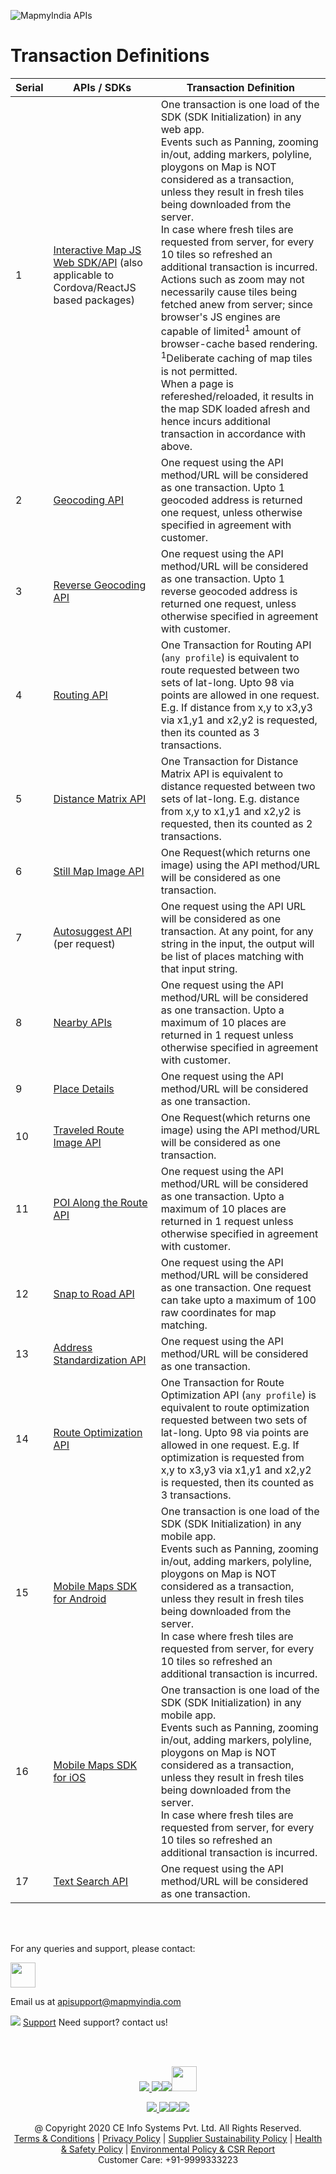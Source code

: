 ![MapmyIndia APIs](https://www.mapmyindia.com/api/img/mapmyindia-api.png)

# Transaction Definitions

| Serial | APIs / SDKs | Transaction Definition |
| ---| --- | --- |
| 1 | [Interactive Map JS Web SDK/API]() (also applicable to Cordova/ReactJS based packages) | 	One transaction is one load of the SDK (SDK Initialization) in any web app. <br> Events such as Panning, zooming in/out, adding markers, polyline, ploygons on Map is NOT considered as a transaction, unless they result in fresh tiles being downloaded from the server. <br>In case where fresh tiles are requested from server, for every 10 tiles so refreshed an additional transaction is incurred. Actions such as zoom may not necessarily cause tiles being fetched anew from server; since browser's JS engines are capable of limited<sup>1</sup> amount of browser-cache based rendering.<br><sup>1</sup>Deliberate caching of map tiles is not permitted.<br>When a page is refereshed/reloaded, it results in the map SDK loaded afresh and hence incurs additional transaction in accordance with above. |
| 2 | [Geocoding API](https://github.com/MapmyIndia/mapmyindia-rest-api/tree/master/mapmyindia-maps-geocoding-rest-api-example) | One request using the API method/URL will be considered as one transaction. Upto 1 geocoded address is returned one request, unless otherwise specified in agreement with customer. |
| 3 | [Reverse Geocoding API](https://github.com/MapmyIndia/mapmyindia-rest-api/tree/master/mapmyindia-maps-reverse-geocoding-rest-api-example) | One request using the API method/URL will be considered as one transaction. Upto 1 reverse geocoded address is returned one request, unless otherwise specified in agreement with customer. |
| 4 | [Routing API](https://github.com/MapmyIndia/mapmyindia-rest-api/tree/master/mapmyindia-routing-api) | One Transaction for Routing API (`any profile`) is equivalent to route requested between two sets of lat-long. Upto 98 via points are allowed in one request. E.g. If distance from x,y to x3,y3 via x1,y1 and x2,y2 is requested, then its counted as 3 transactions. |
| 5 | [Distance Matrix API](https://github.com/MapmyIndia/mapmyindia-rest-api/tree/master/mapmyindia-distance-matrix-api) | One Transaction for Distance Matrix API is equivalent to distance requested between two sets of lat-long. E.g. distance from x,y to x1,y1 and x2,y2 is requested, then its counted as 2 transactions. |
| 6 | [Still Map Image API]() | One Request(which returns one image) using the API method/URL will be considered as one transaction. |
| 7 | [Autosuggest API](https://github.com/MapmyIndia/mapmyindia-rest-api/tree/master/mapmyindia-maps-auto-suggest-api-example) (per request) | One request using the API URL will be considered as one transaction. At any point, for any string in the input, the output will be list of places matching with that input string. |
| 8 | [Nearby APIs](https://github.com/MapmyIndia/mapmyindia-rest-api/tree/master/mapmyindia-maps-near-by-api-example) | One request using the API method/URL will be considered as one transaction. Upto a maximum of 10 places are returned in 1 request unless otherwise specified in agreement with customer. |
| 9 | [Place Details](https://github.com/MapmyIndia/mapmyindia-rest-api/tree/master/mapmyindia-maps-near-by-api-example) | One request using the API method/URL will be considered as one transaction. |
| 10 | [Traveled Route Image API]() | One Request(which returns one image) using the API method/URL will be considered as one transaction. |
| 11 | [POI Along the Route API](https://github.com/MapmyIndia/mapmyindia-rest-api/tree/master/mapmyindia-poi-along-the-route-api) | One request using the API method/URL will be considered as one transaction. Upto a maximum of 10 places are returned in 1 request unless otherwise specified in agreement with customer. |
| 12 | [Snap to Road API](https://github.com/MapmyIndia/mapmyindia-rest-api/tree/master/mapmyindia-snapToRoad-api) | One request using the API method/URL will be considered as one transaction. One request can take upto a maximum of 100 raw coordinates for map matching. |
| 13 | [Address Standardization API](https://github.com/MapmyIndia/mapmyindia-rest-api/tree/master/mapmyindia-address-standardization-api) | One request using the API method/URL will be considered as one transaction. |
| 14 | [Route Optimization API](https://github.com/MapmyIndia/mapmyindia-rest-api/tree/master/mapmyindia-route-optimization-api) | One Transaction for Route Optimization API (`any profile`) is equivalent to route optimization requested between two sets of lat-long. Upto 98 via points are allowed in one request. E.g. If optimization is requested from x,y to x3,y3 via x1,y1 and x2,y2 is requested, then its counted as 3 transactions. |
| 15 | [Mobile Maps SDK for Android]() | One transaction is one load of the SDK (SDK Initialization) in any mobile app. <br> Events such as Panning, zooming in/out, adding markers, polyline, ploygons on Map is NOT considered as a transaction, unless they result in fresh tiles being downloaded from the server. <br>In case where fresh tiles are requested from server, for every 10 tiles so refreshed an additional transaction is incurred. |
| 16 | [Mobile Maps SDK for iOS]() | One transaction is one load of the SDK (SDK Initialization) in any mobile app. <br> Events such as Panning, zooming in/out, adding markers, polyline, ploygons on Map is NOT considered as a transaction, unless they result in fresh tiles being downloaded from the server. <br>In case where fresh tiles are requested from server, for every 10 tiles so refreshed an additional transaction is incurred. |
| 17 | [Text Search API](https://github.com/MapmyIndia/mapmyindia-rest-api/tree/master/mapmyindia-textsearch-api) | One request using the API method/URL will be considered as one transaction. |
	
<br><br>
	
 For any queries and support, please contact: 

[<img src="https://www.mapmyindia.com/images/logo.png" height="40"/> </p>](https://www.mapmyindia.com/api)
Email us at [apisupport@mapmyindia.com](mailto:apisupport@mapmyindia.com)


![](https://www.mapmyindia.com/api/img/icons/support.png)
[Support](https://www.mapmyindia.com/api/index.php#f_cont)
Need support? contact us!

<br></br>


[<p align="center"> <img src="https://www.mapmyindia.com/api/img/icons/stack-overflow.png"/> ](https://stackoverflow.com/questions/tagged/mapmyindia-api)[![](https://www.mapmyindia.com/api/img/icons/blog.png)](http://www.mapmyindia.com/blog/)[![](https://www.mapmyindia.com/api/img/icons/gethub.png)](https://github.com/MapmyIndia)[<img src="https://mmi-api-team.s3.ap-south-1.amazonaws.com/API-Team/npm-logo.one-third%5B1%5D.png" height="40"/> </p>](https://www.npmjs.com/org/mapmyindia) 



[<p align="center"> <img src="https://www.mapmyindia.com/june-newsletter/icon4.png"/> ](https://www.facebook.com/MapmyIndia)[![](https://www.mapmyindia.com/june-newsletter/icon2.png)](https://twitter.com/MapmyIndia)[![](https://www.mapmyindia.com/newsletter/2017/aug/llinkedin.png)](https://www.linkedin.com/company/mapmyindia)[![](https://www.mapmyindia.com/june-newsletter/icon3.png)](https://www.youtube.com/user/MapmyIndia/)




<div align="center">@ Copyright 2020 CE Info Systems Pvt. Ltd. All Rights Reserved.</div>

<div align="center"> <a href="https://www.mapmyindia.com/api/terms-&-conditions">Terms & Conditions</a> | <a href="https://www.mapmyindia.com/about/privacy-policy">Privacy Policy</a> | <a href="https://www.mapmyindia.com/pdf/mapmyIndia-sustainability-policy-healt-labour-rules-supplir-sustainability.pdf">Supplier Sustainability Policy</a> | <a href="https://www.mapmyindia.com/pdf/Health-Safety-Management.pdf">Health & Safety Policy</a> | <a href="https://www.mapmyindia.com/pdf/Environment-Sustainability-Policy-CSR-Report.pdf">Environmental Policy & CSR Report</a>

<div align="center">Customer Care: +91-9999333223</div>